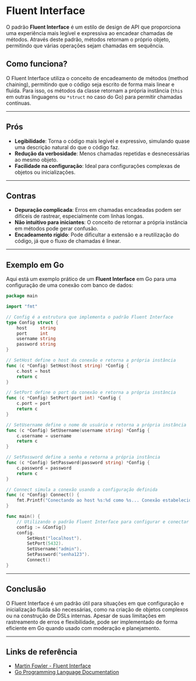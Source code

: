 # Fluent Interface

O padrão **Fluent Interface** é um estilo de design de API que proporciona uma experiência mais legível e expressiva ao
encadear chamadas de métodos. Através deste padrão, métodos retornam o próprio objeto, permitindo que várias operações
sejam chamadas em sequência.

## Como funciona?

O Fluent Interface utiliza o conceito de encadeamento de métodos (method chaining), permitindo que o código seja escrito
de forma mais linear e fluida. Para isso, os métodos da classe retornam a própria instância (`this` em outras linguagens
ou `*struct` no caso do Go) para permitir chamadas contínuas.

---

## Prós

- **Legibilidade**: Torna o código mais legível e expressivo, simulando quase uma descrição natural do que o código faz.
- **Redução da verbosidade**: Menos chamadas repetidas e desnecessárias ao mesmo objeto.
- **Facilidade na configuração**: Ideal para configurações complexas de objetos ou inicializações.

---

## Contras

- **Depuração complicada**: Erros em chamadas encadeadas podem ser difíceis de rastrear, especialmente com linhas
  longas.
- **Não intuitivo para iniciantes**: O conceito de retornar a própria instância em métodos pode gerar confusão.
- **Encadeamento rígido**: Pode dificultar a extensão e a reutilização do código, já que o fluxo de chamadas é linear.

---

## Exemplo em Go

Aqui está um exemplo prático de um **Fluent Interface** em Go para uma configuração de uma conexão com banco de dados:

```go
package main

import "fmt"

// Config é a estrutura que implementa o padrão Fluent Interface
type Config struct {
	host     string
	port     int
	username string
	password string
}

// SetHost define o host da conexão e retorna a própria instância
func (c *Config) SetHost(host string) *Config {
	c.host = host
	return c
}

// SetPort define o port da conexão e retorna a própria instância
func (c *Config) SetPort(port int) *Config {
	c.port = port
	return c
}

// SetUsername define o nome de usuário e retorna a própria instância
func (c *Config) SetUsername(username string) *Config {
	c.username = username
	return c
}

// SetPassword define a senha e retorna a própria instância
func (c *Config) SetPassword(password string) *Config {
	c.password = password
	return c
}

// Connect simula a conexão usando a configuração definida
func (c *Config) Connect() {
	fmt.Printf("Conectando ao host %s:%d como %s... Conexão estabelecida!\n", c.host, c.port, c.username)
}

func main() {
	// Utilizando o padrão Fluent Interface para configurar e conectar
	config := &Config{}
	config.
		SetHost("localhost").
		SetPort(5432).
		SetUsername("admin").
		SetPassword("senha123").
		Connect()
}
```

---

## Conclusão

O Fluent Interface é um padrão útil para situações em que configuração e inicialização fluida são necessárias, como na
criação de objetos complexos ou na construção de DSLs internas. Apesar de suas limitações em rastreamento de erros e
flexibilidade, pode ser implementado de forma eficiente em Go quando usado com moderação e planejamento.

---

## Links de referência

- [Martin Fowler - Fluent Interface](https://martinfowler.com/bliki/FluentInterface.html)
- [Go Programming Language Documentation](https://go.dev/doc/)
